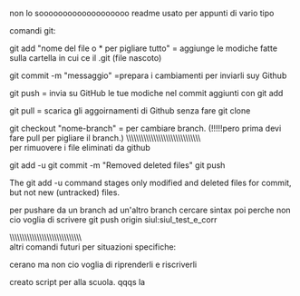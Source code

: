 non lo sooooooooooooooooooo
readme usato per appunti di vario tipo



comandi git:

git add "nome del file o * per pigliare tutto" = aggiunge le modiche fatte sulla cartella in cui ce il .git (file nascoto)

git commit -m "messaggio" =prepara i cambiamenti per inviarli suy Github

git push = invia su GitHub le tue modiche nel commit aggiunti con git add

git pull = scarica gli aggoirnamenti di Github senza fare git clone 

git checkout "nome-branch" = per cambiare branch. (!!!!!pero prima devi fare pull per pigliare il branch.)
\\\\\\\\\\\\\\\\\\\\\\\\\\\\\\\\\\\\\\\\\\\\\\\\\\\\\\\\\\\\\
per rimuovere i file eliminati da github

git add -u
git commit -m "Removed deleted files"
git push

The git add -u command stages only modified and deleted files for commit, but not new (untracked) files.

per pushare da un branch ad un'altro branch cercare sintax poi perche non cio voglia di scrivere
git push origin siul:siul_test_e_corr


\\\\\\\\\\\\\\\\\\\\\\\\\\\\\\\\\\\\\\\\\\\\\\\\\\\\\\\\\\\
altri comandi futuri per situazioni specifiche:

cerano ma non cio voglia di riprenderli e riscriverli


creato script per alla scuola.
qqqs
la

